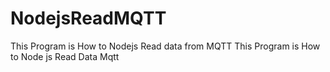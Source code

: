 # NodejsReadMQTT
This Program is How to Nodejs Read data from MQTT
This Program is How to Node js Read Data Mqtt
